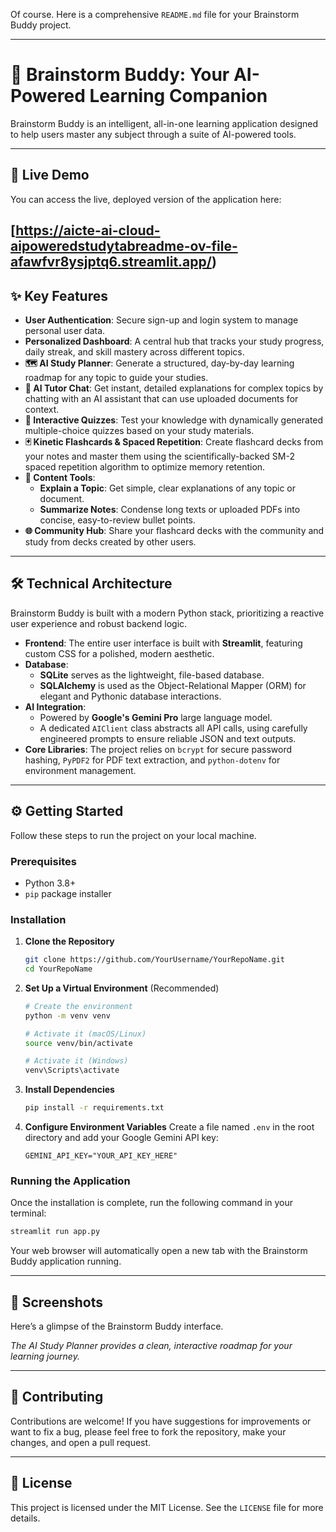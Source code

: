 Of course. Here is a comprehensive `README.md` file for your Brainstorm Buddy project.

-----

# 🧠 Brainstorm Buddy: Your AI-Powered Learning Companion

[](https://www.python.org/)
[](https://streamlit.io/)
[](https://opensource.org/licenses/MIT)

Brainstorm Buddy is an intelligent, all-in-one learning application designed to help users master any subject through a suite of AI-powered tools.

-----

## 🚀 Live Demo

You can access the live, deployed version of the application here:

**[https://aicte-ai-cloud-aipoweredstudytabreadme-ov-file-afawfvr8ysjptq6.streamlit.app/)** 
-----

## ✨ Key Features

  * **User Authentication**: Secure sign-up and login system to manage personal user data.
  * **Personalized Dashboard**: A central hub that tracks your study progress, daily streak, and skill mastery across different topics.
  * **🗺️ AI Study Planner**: Generate a structured, day-by-day learning roadmap for any topic to guide your studies.
  * **💬 AI Tutor Chat**: Get instant, detailed explanations for complex topics by chatting with an AI assistant that can use uploaded documents for context.
  * **🧩 Interactive Quizzes**: Test your knowledge with dynamically generated multiple-choice quizzes based on your study materials.
  * **🃏 Kinetic Flashcards & Spaced Repetition**: Create flashcard decks from your notes and master them using the scientifically-backed SM-2 spaced repetition algorithm to optimize memory retention.
  * **📝 Content Tools**:
      * **Explain a Topic**: Get simple, clear explanations of any topic or document.
      * **Summarize Notes**: Condense long texts or uploaded PDFs into concise, easy-to-review bullet points.
  * **🌐 Community Hub**: Share your flashcard decks with the community and study from decks created by other users.

-----

## 🛠️ Technical Architecture

Brainstorm Buddy is built with a modern Python stack, prioritizing a reactive user experience and robust backend logic.

  * **Frontend**: The entire user interface is built with **Streamlit**, featuring custom CSS for a polished, modern aesthetic.
  * **Database**:
      * **SQLite** serves as the lightweight, file-based database.
      * **SQLAlchemy** is used as the Object-Relational Mapper (ORM) for elegant and Pythonic database interactions.
  * **AI Integration**:
      * Powered by **Google's Gemini Pro** large language model.
      * A dedicated `AIClient` class abstracts all API calls, using carefully engineered prompts to ensure reliable JSON and text outputs.
  * **Core Libraries**: The project relies on `bcrypt` for secure password hashing, `PyPDF2` for PDF text extraction, and `python-dotenv` for environment management.

-----

## ⚙️ Getting Started

Follow these steps to run the project on your local machine.

### Prerequisites

  * Python 3.8+
  * `pip` package installer

### Installation

1.  **Clone the Repository**

    ```bash
    git clone https://github.com/YourUsername/YourRepoName.git
    cd YourRepoName
    ```

2.  **Set Up a Virtual Environment** (Recommended)

    ```bash
    # Create the environment
    python -m venv venv

    # Activate it (macOS/Linux)
    source venv/bin/activate

    # Activate it (Windows)
    venv\Scripts\activate
    ```

3.  **Install Dependencies**

    ```bash
    pip install -r requirements.txt
    ```

4.  **Configure Environment Variables**
    Create a file named `.env` in the root directory and add your Google Gemini API key:

    ```
    GEMINI_API_KEY="YOUR_API_KEY_HERE"
    ```

### Running the Application

Once the installation is complete, run the following command in your terminal:

```bash
streamlit run app.py
```

Your web browser will automatically open a new tab with the Brainstorm Buddy application running.

-----

## 📸 Screenshots

Here’s a glimpse of the Brainstorm Buddy interface.

*The AI Study Planner provides a clean, interactive roadmap for your learning journey.*

-----

## 🤝 Contributing

Contributions are welcome\! If you have suggestions for improvements or want to fix a bug, please feel free to fork the repository, make your changes, and open a pull request.

-----

## 📄 License


This project is licensed under the MIT License. See the `LICENSE` file for more details.
